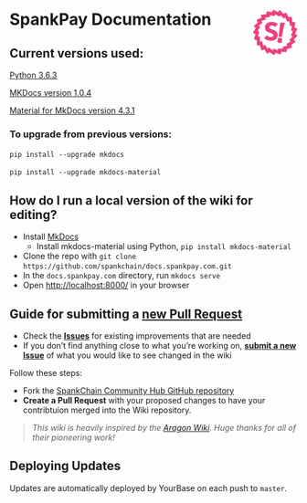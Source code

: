 # SpankPay Documentation <img align="right" src="docs/images/spankLogo.png" height="80px" />

## Current versions used:
[Python 3.6.3](https://www.python.org/downloads/)

[MKDocs version 1.0.4](http://www.mkdocs.org/about/release-notes/)

[Material for MkDocs version 4.3.1](https://squidfunk.github.io/mkdocs-material/release-notes/)

### To upgrade from previous versions:
`pip install --upgrade mkdocs`

`pip install --upgrade mkdocs-material`

## How do I run a local version of the wiki for editing?

- Install [MkDocs](http://www.mkdocs.org/)
  - Install mkdocs-material using Python, `pip install mkdocs-material`
- Clone the repo with `git clone https://github.com/spankchain/docs.spankpay.com.git`
- In the `docs.spankpay.com` directory, run `mkdocs serve`
- Open [http://localhost:8000/](http://localhost:8000/) in your browser

## Guide for submitting a [new Pull Request](https://github.com/spankchain/docs.spankpay.com/pulls)

- Check the [**Issues**](https://github.com/spankchain/docs.spankpay.com/issues) for existing improvements that are needed
- If you don’t find anything close to what you’re working on, [**submit a new Issue**](https://github.com/spankchain/docs.spankpay.com/issues/new) of what you would like to see changed in the wiki

Follow these steps:

- Fork the [SpankChain Community Hub GitHub repository](https://github.com/spankchain/docs.spankpay.com)
- **Create a Pull Request** with your proposed changes to have your contribtuion merged into the Wiki repository.


> _This wiki is heavily inspired by the [Aragon Wiki](https://github.com/aragon/aragon-wiki/). Huge thanks for all of their pioneering work!_

## Deploying Updates

Updates are automatically deployed by YourBase on each push to `master`.
